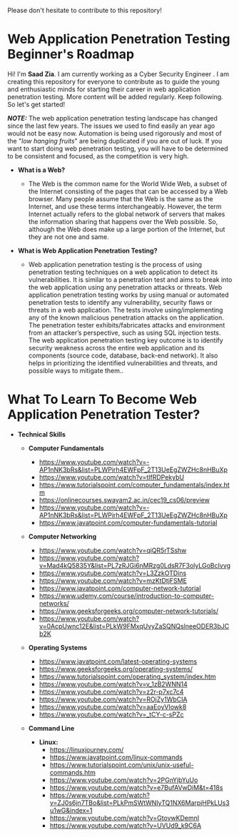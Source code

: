 Please don't hesitate to contribute to this repository!

# Web Application Penetration Testing Beginner's Roadmap

Hi! I'm **Saad Zia**. I am currently working as a Cyber Security Engineer . I am creating this repository for everyone to contribute as to guide the young and enthusiastic minds for starting their career in web application penetration testing. More content will be added regularly. Keep following. So let's get started!

***NOTE:*** The web application penetration testing landscape has changed since the last few years. The issues we used to find easily an year ago would not be easy now. Automation is being used rigorously and most of the "*low hanging fruits*" are being duplicated if you are out of luck. If you want to start doing web penetration testing, you will have to be determined to be consistent and focused, as the competition is very high.

- **What is a Web?**
	 - The Web is the common name for the World Wide Web, a subset of the Internet consisting of the pages that can be accessed by a Web browser. Many people assume that the Web is the same as the Internet, and use these terms interchangeably. However, the term Internet actually refers to the global network of servers that makes the information sharing that happens over the Web possible. So, although the Web does make up a large portion of the Internet, but they are not one and same.

 - **What is Web Application Penetration Testing?**
	 - Web application penetration testing is the process of using penetration testing techniques on a web application to detect its vulnerabilities. It is similar to a penetration test and aims to break into the web application using any penetration attacks or threats. Web application penetration testing works by using manual or automated penetration tests to identify any vulnerability, security flaws or threats in a web application. The tests involve using/implementing any of the known malicious penetration attacks on the application. The penetration tester exhibits/fabricates attacks and environment from an attacker’s perspective, such as using SQL injection tests. The web application penetration testing key outcome is to identify security weakness across the entire web application and its components (source code, database, back-end network). It also helps in prioritizing the identified vulnerabilities and threats, and possible ways to mitigate them..
 
# What To Learn To Become Web Application Penetration Tester?

 - **Technical Skills**
      - **Computer Fundamentals**
        - https://www.youtube.com/watch?v=-AP1nNK3bRs&list=PLWPirh4EWFpF_2T13UeEgZWZHc8nHBuXp
        - https://www.youtube.com/watch?v=tIfRDPekybU
        - https://www.tutorialspoint.com/computer_fundamentals/index.htm
        - https://onlinecourses.swayam2.ac.in/cec19_cs06/preview
        - https://www.youtube.com/watch?v=-AP1nNK3bRs&list=PLWPirh4EWFpF_2T13UeEgZWZHc8nHBuXp
        - https://www.javatpoint.com/computer-fundamentals-tutorial
      
     - **Computer Networking**
        - https://www.youtube.com/watch?v=qiQR5rTSshw
        - https://www.youtube.com/watch?v=Mad4kQ5835Y&list=PL7zRJGi6nMRzg0LdsR7F3olyLGoBcIvvg
        - https://www.youtube.com/watch?v=L3ZzkOTDins
        - https://www.youtube.com/watch?v=mzKtDtjFSME
        - https://www.javatpoint.com/computer-network-tutorial
        - https://www.udemy.com/course/introduction-to-computer-networks/
        - https://www.geeksforgeeks.org/computer-network-tutorials/
        - https://www.youtube.com/watch?v=0AcpUwnc12E&list=PLkW9FMxqUvyZaSQNQslneeODER3bJCb2K
      
      - **Operating Systems**
        - https://www.javatpoint.com/latest-operating-systems
        - https://www.geeksforgeeks.org/operating-systems/
        - https://www.tutorialspoint.com/operating_system/index.htm
        - https://www.youtube.com/watch?v=v_1zB2WNN14
        - https://www.youtube.com/watch?v=z2r-p7xc7c4
        - https://www.youtube.com/watch?v=ROjZy1WbCIA
        - https://www.youtube.com/watch?v=aaEoyVIowk8
        - https://www.youtube.com/watch?v=_tCY-c-sPZc
     
     - **Command Line**
        - **Linux:**
          - https://linuxjourney.com/
          - https://www.javatpoint.com/linux-commands
          - https://www.tutorialspoint.com/unix/unix-useful-commands.htm
          - https://www.youtube.com/watch?v=2PGnYjbYuUo
          - https://www.youtube.com/watch?v=e7BufAVwDiM&t=418s
          - https://www.youtube.com/watch?v=ZJ0s6jn7TBo&list=PLkPmSWtWNIyTQ1NX6MarpjHPkLUs3u1wG&index=1
          - https://www.youtube.com/watch?v=GtovwKDemnI
          - https://www.youtube.com/watch?v=UVUd9_k9C6A 
            
              
